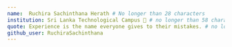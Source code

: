 ```yaml
---
name:  Ruchira Sachinthana Herath # No longer than 28 characters
institution: Sri Lanka Technological Campus 🚩 # no longer than 58 characters
quote: Experience is the name everyone gives to their mistakes. # no longer than 100 characters, avoid using quotes(") to guarantee the format remains the same.
github_user: RuchiraSachinthana
---
```

